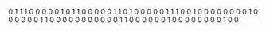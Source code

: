 0 1 1 1 0 0 0 0 0
1 0 1 1 0 0 0 0 0
1 1 0 1 0 0 0 0 0
1 1 1 0 0 1 0 0 0
0 0 0 0 0 1 0 0 0
0 0 0 1 1 0 0 0 0
0 0 0 0 0 0 0 1 1
0 0 0 0 0 0 1 0 0
0 0 0 0 0 0 1 0 0